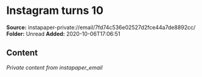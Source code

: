 # Instagram turns 10

**Source:** instapaper-private://email/7fd74c536e02527d2fce44a7de8892cc/
**Folder:** Unread
**Added:** 2020-10-06T17:06:51




## Content
*Private content from instapaper_email*
